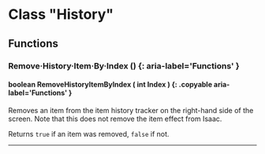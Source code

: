 # Class "History"

## Functions

### Remove·History·Item·By·Index () {: aria-label='Functions' }
#### boolean RemoveHistoryItemByIndex ( int Index ) {: .copyable aria-label='Functions' }
Removes an item from the item history tracker on the right-hand side of the screen. Note that this does not remove the item effect from Isaac.

Returns `true` if an item was removed, `false` if not.

___